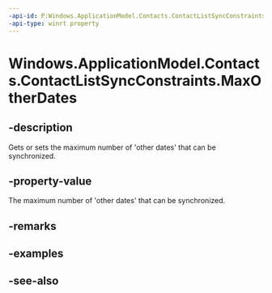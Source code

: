```yaml
---
-api-id: P:Windows.ApplicationModel.Contacts.ContactListSyncConstraints.MaxOtherDates
-api-type: winrt property
---
```


<!-- Property syntax
public Windows.Foundation.IReference<int> MaxOtherDates { get;  set; }
-->

# Windows.ApplicationModel.Contacts.ContactListSyncConstraints.MaxOtherDates

## -description
Gets or sets the maximum number of 'other dates' that can be synchronized.

## -property-value
The maximum number of 'other dates' that can be synchronized.

## -remarks

## -examples

## -see-also

